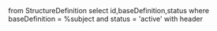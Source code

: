 <fql>
from
	StructureDefinition
select id,baseDefinition,status
  where baseDefinition = %subject
  and status = 'active'
with header
</fql>